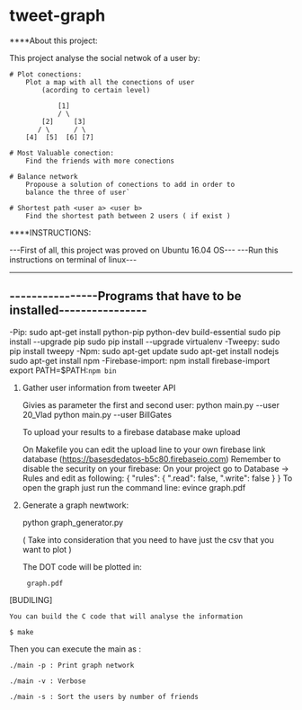 # tweet-graph

****About this project:

This project analyse the social netwok of a user by: 

    # Plot conections:
        Plot a map with all the conections of user 
            (acording to certain level)

                [1]
                / \
            [2]     [3]
           / \      / \
        [4]  [5]  [6] [7]

    # Most Valuable conection: 
        Find the friends with more conections
    
    # Balance network
        Propouse a solution of conections to add in order to
        balance the three of user`

    # Shortest path <user a> <user b>
        Find the shortest path between 2 users ( if exist )

****INSTRUCTIONS:

---First of all, this project was proved on Ubuntu 16.04 OS---
    ---Run this instructions on terminal of linux---
    
------------------------------------------------------------------
----------------Programs that have to be installed----------------
------------------------------------------------------------------

   -Pip:
        sudo apt-get install python-pip python-dev build-essential 
        sudo pip install --upgrade pip 
        sudo pip install --upgrade virtualenv
   -Tweepy:
        sudo pip install tweepy
   -Npm:
        sudo apt-get update
        sudo apt-get install nodejs
        sudo apt-get install npm
   -Firebase-import:
         npm install firebase-import
         export PATH=$PATH:`npm bin`
         
   

1) Gather user information from tweeter API

    Givies as parameter the first and second user:
        python main.py --user 20_Vlad 
        python main.py --user BillGates
     
    To upload your results to a firebase database
        make upload
        
    On Makefile you can edit the upload line to your own firebase link database (https://basesdedatos-b5c80.firebaseio.com)
    Remember to disable the security on your firebase:
        On your project go to Database -> Rules and edit as following:
            {
              "rules": {
                ".read": false,
                ".write": false
              }
            }
   To open the graph just run the command line:
        evince graph.pdf
        
2) Generate a graph newtwork: 

    python graph_generator.py
    

    ( Take into consideration that you need to have 
    just the csv that you want to plot )


    The DOT code will be plotted in: 

        graph.pdf
        

[BUDILING]

    You can build the C code that will analyse the information 

    $ make

Then you can execute the main as : 

    ./main -p : Print graph network 

    ./main -v : Verbose 

    ./main -s : Sort the users by number of friends




